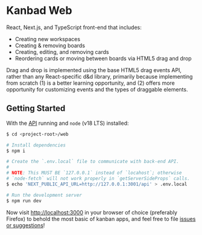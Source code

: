 # Kanbad Web

React, Next.js, and TypeScript front-end that includes:

- Creating new workspaces
- Creating & removing boards
- Creating, editing, and removing cards
- Reordering cards or moving between boards via HTML5 drag and drop

Drag and drop is implemented using the base HTML5 drag events API,
rather than any React-specific d&d library, primarily because
implementing from scratch (1) is a better learning opportunity,
and (2) offers more opportunity for customizing events and the
types of draggable elements.

## Getting Started

With the [API](../api/README.md) running and `node` (v18 LTS) installed:

```bash
$ cd <project-root>/web

# Install dependencies
$ npm i

# Create the `.env.local` file to communicate with back-end API.
#
# NOTE: This MUST BE `127.0.0.1` instead of `locahost`; otherwise
# `node-fetch` will not work properly in `getServerSideProps` calls.
$ echo 'NEXT_PUBLIC_API_URL=http://127.0.0.1:3001/api' > .env.local

# Run the development server
$ npm run dev
```

Now visit [http://localhost:3000](http://localhost:3000) in your browser of choice (preferably Firefox) to behold the most basic of kanban apps, and feel free to file [issues or suggestions](https://github.com/kevlarr/kanbad/issues)!
